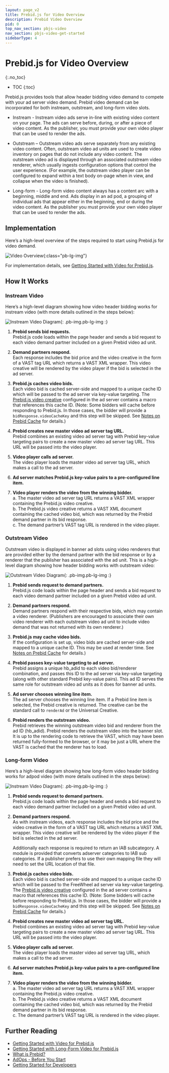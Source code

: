 ```yaml
---
layout: page_v2
title: Prebid.js for Video Overview
description: Prebid Video Overview
pid: 0
top_nav_section: pbjs-video
nav_section: pbjs-video-get-started
sidebarType: 4
---
```




# Prebid.js for Video Overview
{:.no_toc}

* TOC
{:toc}

Prebid.js provides tools that allow header bidding video demand to compete with your ad server video demand. Prebid video demand can be incorporated for both instream, outstream, and long-form video slots.

-	Instream - Instream video ads serve in-line with existing video content on your page. The ads can serve before, during, or after a piece of video content. As the publisher, you must provide your own video player that can be used to render the ads.

-	Outstream – Outstream video ads serve separately from any existing video content.  Often, outstream video ad units are used to create video inventory on pages that do not include any video content. The outstream video ad is displayed through an associated outstream video renderer, which usually ingests configuration options that control the user experience. (For example, the outstream video player can be configured to expand within a text body on-page when in view, and collapse when the video is finished).

- Long-form - Long-form video content always has a content arc with a beginning, middle and end. Ads display in an ad pod, a grouping of individual ads that appear either in the beginning, end or during the video content. As the publisher you must provide your own video player that can be used to render the ads.

## Implementation

Here’s a high-level overview of the steps required to start using Prebid.js for video demand.


![Video Overview]({{site.baseurl}}/assets/images/prebid-video/video-overview.png){:class="pb-lg-img"}

For implementation details, see [Getting Started with Video for Prebid.js]({{site.github.url}}/prebid-video/video-getting-started.html).

## How It Works

### Instream Video

Here’s a high-level diagram showing how video header bidding works for instream video (with more details outlined in the steps below):


![Instream Video Diagram]({{site.baseurl}}/assets/images/prebid-video/instream-video.png){: .pb-img.pb-lg-img :}


1.	**Prebid sends bid requests.**  
Prebid.js code loads within the page header and sends a bid request to each video demand partner included on a given Prebid video ad unit.

2.	**Demand partners respond.**  
Each response includes the bid price and the video creative in the form of a VAST tag URL which returns a VAST XML wrapper.  This video creative will be rendered by the video player if the bid is selected in the ad server.

3.	**Prebid.js caches video bids.**  
Each video bid is cached server-side and mapped to a unique cache ID which will be passed to the ad server via key-value targeting.  The [Prebid.js video creative]({{site.github.url}}/adops/setting-up-prebid-video-in-dfp.html#creative-setup) configured in the ad server contains a macro that references this cache ID. (Note: Some bidders will cache before responding to Prebid.js. In those cases, the bidder will provide a `bidResponse.videoCacheKey` and this step will be skipped. See [Notes on Prebid Cache]({{site.github.url}}/dev-docs/show-video-with-a-dfp-video-tag.html#notes-on-prebid-cache) for details.)

4.	**Prebid creates new master video ad server tag URL.**  
Prebid combines an existing video ad server tag with Prebid key-value targeting pairs to create a new master video ad server tag URL.  This URL will be passed into the video player.

5.	**Video player calls ad server.**  
The video player loads the master video ad server tag URL, which makes a call to the ad server.

6.	**Ad server matches Prebid.js key-value pairs to a pre-configured line item.**

7.	**Video player renders the video from the winning bidder.**  
  a.	The master video ad server tag URL returns a VAST XML wrapper containing the Prebid.js video creative.  
  b.	The Prebid.js video creative returns a VAST XML document containing the cached video bid, which was returned by the Prebid demand partner in its bid response.  
  c.	The demand partner’s VAST tag URL is rendered in the video player.

### Outstream Video

Outstream video is displayed in banner ad slots using video renderers that are provided either by the demand partner with the bid response or by a renderer that the publisher has associated with the ad unit. This is a high-level diagram showing how header bidding works with outstream video:


![Outstream Video Diagram]({{site.baseurl}}/assets/images/prebid-video/outstream-video.png){: .pb-img.pb-lg-img :}

1.	**Prebid sends request to demand partners.**  
Prebid.js code loads within the page header and sends a bid request to each video demand partner included on a given Prebid video ad unit.

2.	**Demand partners respond.**  
Demand partners respond with their respective bids, which may contain a video renderer. (Publishers are encouraged to associate their own video renderer with each outstream video ad unit to include video demand that was not returned with its own renderer.)

3.	**Prebid.js may cache video bids.**  
If the configuration is set up, video bids are cached server-side and mapped to a unique cache ID. This may be used at render time. See [Notes on Prebid Cache](/dev-docs/show-video-with-a-dfp-video-tag.html#notes-on-prebid-cache) for details.)

4.	**Prebid passes key-value targeting to ad server.**  
Prebid assigns a unique hb_adid to each video bid/renderer combination, and passes this ID to the ad server via key-value targeting (along with other standard Prebid key-value pairs). This ad ID serves the same role for outstream video ad units as it does for banner ad units.

5.	**Ad server chooses winning line item.**  
The ad server chooses the winning line item. If a Prebid line item is selected, the Prebid creative is returned. The creative can be the standard call to `renderAd` or the Universal Creative.

6.	**Prebid renders the outstream video.**  
Prebid retrieves the winning outstream video bid and renderer from the ad ID (hb_adid).  Prebid renders the outstream video into the banner slot. It is up to the rendering code to retrieve the VAST, which may have been returned fully-formed to the browser, or it may be just a URL where the VAST is cached that the renderer has to load.

### Long-form Video 

Here’s a high-level diagram showing how long-form video header bidding works for adpod video (with more details outlined in the steps below):

![Instream Video Diagram]({{site.baseurl}}/assets/images/prebid-video/instream-video.png){: .pb-img.pb-lg-img :}

1.	**Prebid sends request to demand partners.**  
Prebid.js code loads within the page header and sends a bid request to each video demand partner included on a given Prebid video ad unit.

2.	**Demand partners respond.**  
As with instream videos, each response includes the bid price and the video creative in the form of a VAST tag URL which returns a VAST XML wrapper.  This video creative will be rendered by the video player if the bid is selected in the ad server.  
 
      Additionally each response is required to return an IAB subcategory. A module is provided that converts adserver categories to IAB sub categories. If a publisher prefers to use their own mapping file they will need to set the URL location of that file.  

3.	**Prebid.js caches video bids.**  
Each video bid is cached server-side and mapped to a unique cache ID which will be passed to the FreeWheel ad server via key-value targeting.  The [Prebid.js video creative]({{site.github.url}}/adops/setting-up-prebid-video-in-dfp.html#creative-setup) configured in the ad server contains a macro that references this cache ID. (Note: Some bidders will cache before responding to Prebid.js. In those cases, the bidder will provide a `bidResponse.videoCacheKey` and this step will be skipped. See [Notes on Prebid Cache]({{site.github.url}}/dev-docs/show-video-with-a-dfp-video-tag.html#notes-on-prebid-cache) for details.) 

4.	**Prebid creates new master video ad server tag URL.**  
Prebid combines an existing video ad server tag with Prebid key-value targeting pairs to create a new master video ad server tag URL.  This URL will be passed into the video player.

5.	**Video player calls ad server.**  
The video player loads the master video ad server tag URL, which makes a call to the ad server.

6.	**Ad server matches Prebid.js key-value pairs to a pre-configured line item.**

7.	**Video player renders the video from the winning bidder.**  
  a.	The master video ad server tag URL returns a VAST XML wrapper containing the Prebid.js video creative.  
  b.	The Prebid.js video creative returns a VAST XML document containing the cached video bid, which was returned by the Prebid demand partner in its bid response.  
  c.	The demand partner’s VAST tag URL is rendered in the video player.

## Further Reading

-   [Getting Started with Video for Prebid.js]({{site.github.url}}/prebid-video/video-getting-started.html)
-   [Getting Started with Long-Form Video for Prebid.js]({{site.github.url}}/prebid-video/video-long-form.html)
-   [What is Prebid?]({{site.github.url}}/overview/intro.html)
-   [AdOps - Before You Start]({{site.github.url}}/overview/getting-started.html)
-   [Getting Started for Developers]({{site.github.url}}/dev-docs/getting-started.html)
